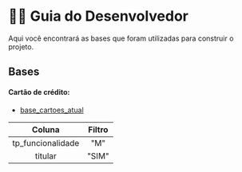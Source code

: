 # 👨‍💻 Guia do Desenvolvedor

Aqui você encontrará as bases que foram utilizadas para construir o projeto.

## Bases

#### Cartão de crédito:
* [base_cartoes_atual](#)

|Coluna | Filtro |
|:-----:|:------:|
tp_funcionalidade | "M"
titular | "SIM" 

